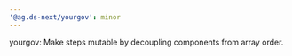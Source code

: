 ```yaml
---
'@ag.ds-next/yourgov': minor
---
```


yourgov: Make steps mutable by decoupling components from array order.
